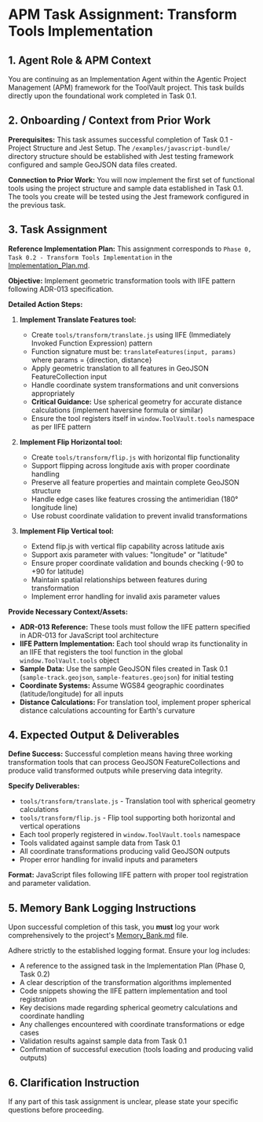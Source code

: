 # APM Task Assignment: Transform Tools Implementation

## 1. Agent Role & APM Context

You are continuing as an Implementation Agent within the Agentic Project Management (APM) framework for the ToolVault project. This task builds directly upon the foundational work completed in Task 0.1.

## 2. Onboarding / Context from Prior Work

**Prerequisites:** This task assumes successful completion of Task 0.1 - Project Structure and Jest Setup. The `/examples/javascript-bundle/` directory structure should be established with Jest testing framework configured and sample GeoJSON data files created.

**Connection to Prior Work:** You will now implement the first set of functional tools using the project structure and sample data established in Task 0.1. The tools you create will be tested using the Jest framework configured in the previous task.

## 3. Task Assignment

**Reference Implementation Plan:** This assignment corresponds to `Phase 0, Task 0.2 - Transform Tools Implementation` in the [Implementation_Plan.md](../../Implementation_Plan.md).

**Objective:** Implement geometric transformation tools with IIFE pattern following ADR-013 specification.

**Detailed Action Steps:**

1. **Implement Translate Features tool:**
   - Create `tools/transform/translate.js` using IIFE (Immediately Invoked Function Expression) pattern
   - Function signature must be: `translateFeatures(input, params)` where params = {direction, distance}
   - Apply geometric translation to all features in GeoJSON FeatureCollection input
   - Handle coordinate system transformations and unit conversions appropriately
   - **Critical Guidance:** Use spherical geometry for accurate distance calculations (implement haversine formula or similar)
   - Ensure the tool registers itself in `window.ToolVault.tools` namespace as per IIFE pattern

2. **Implement Flip Horizontal tool:**
   - Create `tools/transform/flip.js` with horizontal flip functionality
   - Support flipping across longitude axis with proper coordinate handling
   - Preserve all feature properties and maintain complete GeoJSON structure
   - Handle edge cases like features crossing the antimeridian (180° longitude line)
   - Use robust coordinate validation to prevent invalid transformations

3. **Implement Flip Vertical tool:**
   - Extend flip.js with vertical flip capability across latitude axis
   - Support axis parameter with values: "longitude" or "latitude"
   - Ensure proper coordinate validation and bounds checking (-90 to +90 for latitude)
   - Maintain spatial relationships between features during transformation
   - Implement error handling for invalid axis parameter values

**Provide Necessary Context/Assets:**

- **ADR-013 Reference:** These tools must follow the IIFE pattern specified in ADR-013 for JavaScript tool architecture
- **IIFE Pattern Implementation:** Each tool should wrap its functionality in an IIFE that registers the tool function in the global `window.ToolVault.tools` object
- **Sample Data:** Use the sample GeoJSON files created in Task 0.1 (`sample-track.geojson`, `sample-features.geojson`) for initial testing
- **Coordinate Systems:** Assume WGS84 geographic coordinates (latitude/longitude) for all inputs
- **Distance Calculations:** For translation tool, implement proper spherical distance calculations accounting for Earth's curvature

## 4. Expected Output & Deliverables

**Define Success:** Successful completion means having three working transformation tools that can process GeoJSON FeatureCollections and produce valid transformed outputs while preserving data integrity.

**Specify Deliverables:**
- `tools/transform/translate.js` - Translation tool with spherical geometry calculations
- `tools/transform/flip.js` - Flip tool supporting both horizontal and vertical operations
- Each tool properly registered in `window.ToolVault.tools` namespace
- Tools validated against sample data from Task 0.1
- All coordinate transformations producing valid GeoJSON outputs
- Proper error handling for invalid inputs and parameters

**Format:** JavaScript files following IIFE pattern with proper tool registration and parameter validation.

## 5. Memory Bank Logging Instructions

Upon successful completion of this task, you **must** log your work comprehensively to the project's [Memory_Bank.md](../../Memory_Bank.md) file.

Adhere strictly to the established logging format. Ensure your log includes:
- A reference to the assigned task in the Implementation Plan (Phase 0, Task 0.2)
- A clear description of the transformation algorithms implemented
- Code snippets showing the IIFE pattern implementation and tool registration
- Key decisions made regarding spherical geometry calculations and coordinate handling
- Any challenges encountered with coordinate transformations or edge cases
- Validation results against sample data from Task 0.1
- Confirmation of successful execution (tools loading and producing valid outputs)

## 6. Clarification Instruction

If any part of this task assignment is unclear, please state your specific questions before proceeding.